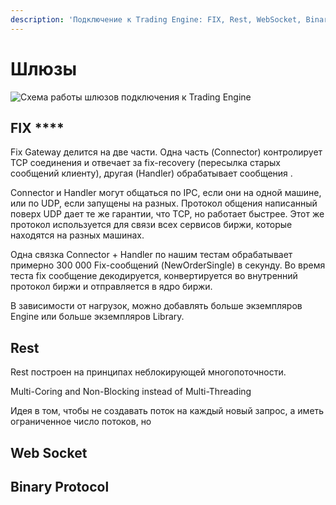 ```yaml
---
description: 'Подключение к Trading Engine: FIX, Rest, WebSocket, Binary Protocol.'
---
```


# Шлюзы

![&#x421;&#x445;&#x435;&#x43C;&#x430; &#x440;&#x430;&#x431;&#x43E;&#x442;&#x44B; &#x448;&#x43B;&#x44E;&#x437;&#x43E;&#x432; &#x43F;&#x43E;&#x434;&#x43A;&#x43B;&#x44E;&#x447;&#x435;&#x43D;&#x438;&#x44F; &#x43A; Trading Engine](https://lh6.googleusercontent.com/kMzv-z7SNRzVSTD6j9tbqQ0VmUjfPerG3LHMyQV9jHAxpihAXjvIx-MdPnIRtaVEFgFafy-RxUdGg0QcDPI6zZ11J0bnesOxFUUF1O0E-H1rLPibcdKz-HWcSKvVXrMU9ODL7jZW)

## FIX ****

Fix Gateway делится на две части. Одна часть \(Connector\) контролирует TCP соединения и отвечает за fix-recovery \(пересылка старых сообщений клиенту\), другая \(Handler\) обрабатывает сообщения .

Connector и Handler могут общаться по IPC, если они на одной машине, или по UDP, если запущены на разных. Протокол общения написанный поверх UDP дает те же гарантии, что TCP, но работает быстрее. Этот же протокол используется для связи всех сервисов биржи, которые находятся на разных машинах.

Одна связка Connector + Handler по нашим тестам обрабатывает примерно 300 000 Fix-сообщений \(NewOrderSingle\) в секунду. Во время теста fix сообщение декодируется, конвертируется во внутренний протокол биржи и отправляется в ядро биржи. 

В зависимости от нагрузок, можно добавлять больше экземпляров Engine или больше экземпляров Library.

## **Rest**

Rest построен на принципах неблокирующей многопоточности. 





Multi-Coring and Non-Blocking instead of Multi-Threading

Идея в том, чтобы не создавать поток на каждый новый запрос, а иметь ограниченное число потоков, но 



## **Web Socket**

## **Binary Protocol**

